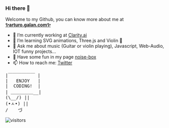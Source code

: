 ### Hi there 👋

Welcome to my Github, you can know more about me at **[✨arturo.galan.com✨](https://www.arturogalan.com/)**

- 🔭 I’m currently working at [Clarity.ai](https://www.clarity.ai/)
- 🌱 I’m learning SVG animations, Three.js and Violin 🎻
- 💬 Ask me about music (Guitar or violin playing), Javascript, Web-Audio, IOT funny projects...
- 🎸 Have some fun in my page [noise-box](https://www.noise-box.es/)
- 📫 How to reach me: [Twitter](https://twitter.com/turugalan)


<pre>
|￣￣￣￣￣￣ |
|   ENJOY   |
|  CODING!  | 
| ＿＿＿＿＿__| 
(\__/) || 
(•ㅅ•) || 
/ 　 づ
</pre>


![visitors](https://visitor-badge.glitch.me/badge?page_id=arturogalan.arturogalan) 

  


<!--
**arturogalan/arturogalan** is a ✨ _special_ ✨ repository because its `README.md` (this file) appears on your GitHub profile.
[![Arturo's github stats](https://github-readme-stats.vercel.app/api?username=arturogalan)](https://github.com/arturogalan/github-readme-stats)

Here are some ideas to get you started:

- 🔭 I’m currently working on ...
- 🌱 I’m currently learning ...
- 👯 I’m looking to collaborate on ...
- 🤔 I’m looking for help with ...
- 💬 Ask me about ...
- 📫 How to reach me: ...
- 😄 Pronouns: ...
- ⚡ Fun fact: ...
-->
